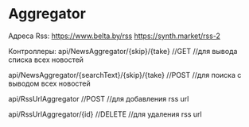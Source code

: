 # Aggregator

Адреса Rss:
https://www.belta.by/rss
https://synth.market/rss-2

Контроллеры:
api/NewsAggregator/{skip}/{take}                    //GET
                                                    //для вывода списка всех новостей
                                                    
api/NewsAggregator/{searchText}/{skip}/{take}       //POST
                                                    //для поиска с выводом всех новостей
                                                    
api/RssUrlAggregator                                //POST
                                                    //для добавления rss url
                                                    
api/RssUrlAggregator/{id}                           //DELETE
                                                    //для удаления rss url

